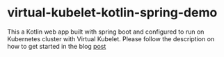 # virtual-kubelet-kotlin-spring-demo
This a Kotlin web app built with spring boot and configured to run on Kubernetes cluster with Virtual Kubelet.
Please follow the description on how to get started in the blog [post](https://dev.to/azure/virtual-kubelet-with-spring-boot-and-the-jvm-what-is-it-and-how-you-start-48mj)


